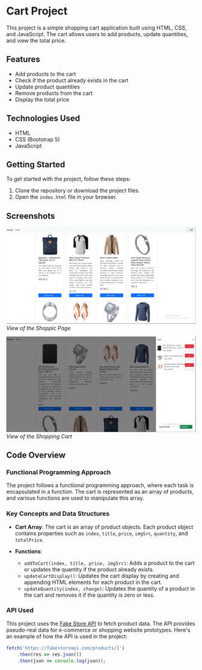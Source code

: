# Cart Project

This project is a simple shopping cart application built using HTML, CSS, and JavaScript. The cart allows users to add products, update quantities, and view the total price.

## Features

- Add products to the cart
- Check if the product already exists in the cart
- Update product quantities
- Remove products from the cart
- Display the total price

## Technologies Used

- HTML
- CSS (Bootstrap 5)
- JavaScript

## Getting Started

To get started with the project, follow these steps:

1. Clone the repository or download the project files.
2. Open the `index.html` file in your browser.

## Screenshots

![Screenshot 1](Capture.PNG)
*View of the Shoppic Page*

![Screenshot 2](Capture2.PNG)
*View of the Shopping Cart*

## Code Overview

### Functional Programming Approach

The project follows a functional programming approach, where each task is encapsulated in a function. The cart is represented as an array of products, and various functions are used to manipulate this array.

### Key Concepts and Data Structures

- **Cart Array**: The cart is an array of product objects. Each product object contains properties such as `index`, `title`, `price`, `imgSrc`, `quantity`, and `totalPrice`.

- **Functions**:
  - `addToCart(index, title, price, imgSrc)`: Adds a product to the cart or updates the quantity if the product already exists.
  - `updateCartDisplay()`: Updates the cart display by creating and appending HTML elements for each product in the cart.
  - `updateQuantity(index, change)`: Updates the quantity of a product in the cart and removes it if the quantity is zero or less.

### API Used

This project uses the [Fake Store API](https://fakestoreapi.com/) to fetch product data. The API provides pseudo-real data for e-commerce or shopping website prototypes. Here's an example of how the API is used in the project:

```javascript
fetch('https://fakestoreapi.com/products/1')
    .then(res => res.json())
    .then(json => console.log(json));
